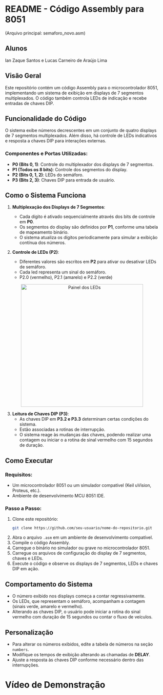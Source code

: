 # README - Código Assembly para 8051

(Arquivo principal: semaforo_novo.asm)

## Alunos
Ian Zaque Santos e Lucas Carneiro de Araújo Lima 

## Visão Geral
Este repositório contém um código Assembly para o microcontrolador 8051, implementando um sistema de exibição em displays de 7 segmentos multiplexados. O código também controla LEDs de indicação e recebe entradas de chaves DIP.

## Funcionalidade do Código
O sistema exibe números decrescentes em um conjunto de quatro displays de 7 segmentos multiplexados. Além disso, há controle de LEDs indicativos e resposta a chaves DIP para interações externas.

### Componentes e Portas Utilizadas:
- **P0 (Bits 0, 1)**: Controle do multiplexador dos displays de 7 segmentos.
- **P1 (Todos os 8 bits)**: Controle dos segmentos do display.
- **P2 (Bits 0, 1, 2)**: LEDs do semáforo.
- **P3 (Bits 2, 3)**: Chaves DIP para entrada de usuário.

## Como o Sistema Funciona
1. **Multiplexação dos Displays de 7 Segmentos**:
   - Cada dígito é ativado sequencialmente através dos bits de controle em **P0**.
   - Os segmentos do display são definidos por **P1**, conforme uma tabela de mapeamento binário.
   - O sistema atualiza os dígitos periodicamente para simular a exibição contínua dos números.

2. **Controle de LEDs (P2)**:
   - Diferentes valores são escritos em **P2** para ativar ou desativar LEDs de semáforo.
   - Cada led representa um sinal do semáforo.
   - P2.0 (vermelho), P2.1 (amarelo) e P2.2 (verde)

<div align="center">
  <img src="https://github.com/user-attachments/assets/fe9a4aca-f545-48c5-8a6f-91ab50b033c7" alt="Painel dos LEDs" width="400"/>
</div>

3. **Leitura de Chaves DIP (P3)**:
   - As chaves DIP em **P3.2 e P3.3** determinam certas condições do sistema.
   - Estão associadas a rotinas de interrupção.
   - O sistema reage às mudanças das chaves, podendo realizar uma contagem ou iniciar o a rotina de sinal vermelho com 15 segundos de duração.

## Como Executar
### Requisitos:
- Um microcontrolador 8051 ou um simulador compatível (Keil uVision, Proteus, etc.).
- Ambiente de desenvolvimento MCU 8051 IDE.

### Passo a Passo:
1. Clone este repositório:
   ```sh
   git clone https://github.com/seu-usuario/nome-do-repositorio.git
2. Abra o arquivo `.asm` em um ambiente de desenvolvimento compatível.
3. Compile o código Assembly.
4. Carregue o binário no simulador ou grave no microcontrolador 8051.
5. Carregue os arquivos de configuração do display de 7 segmentos, chaves e LEDs.
6. Execute o código e observe os displays de 7 segmentos, LEDs e chaves DIP em ação.

## Comportamento do Sistema
- O número exibido nos displays começa a contar regressivamente.
- Os LEDs, que representam o semáforo, acompanham a contagem (sinais verde, amarelo e vermelho).
- Alterando as chaves DIP, o usuário pode iniciar a rotina do sinal vermelho com duração de 15 segundos ou contar o fluxo de veículos.

## Personalização
- Para alterar os números exibidos, edite a tabela de números na seção `numbers`.
- Modifique os tempos de exibição alterando as chamadas de **DELAY**.
- Ajuste a resposta às chaves DIP conforme necessário dentro das interrupções.

# Vídeo de Demonstração
